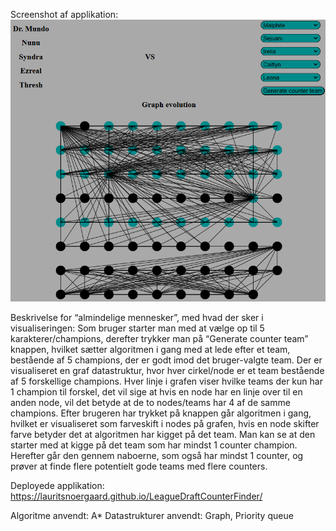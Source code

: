 Screenshot af applikation:
![screenshot af application](https://github.com/LauritsNoergaard/LeagueDraftCounterFinder/blob/main/applicationScreenshot.png?raw=true)

Beskrivelse for “almindelige mennesker”, med hvad der sker i visualiseringen:
Som bruger starter man med at vælge op til 5 karakterer/champions, derefter trykker man på “Generate counter team” knappen, hvilket sætter algoritmen i gang med at lede efter et team, bestående af 5 champions, der er godt imod det bruger-valgte team. 
Der er visualiseret en graf datastruktur, hvor hver cirkel/node er et team bestående af 5 forskellige champions. Hver linje i grafen viser hvilke teams der kun har 1 champion til forskel, det vil sige at hvis en node har en linje over til en anden node, vil det betyde at de to nodes/teams har 4 af de samme champions. 
Efter brugeren har trykket på knappen går algoritmen i gang, hvilket er visualiseret som farveskift i nodes på grafen, hvis en node skifter farve betyder det at algoritmen har kigget på det team. Man kan se at den starter med at kigge på det team som har mindst 1 counter champion. Herefter går den gennem naboerne, som også har mindst 1 counter, og prøver at finde flere potentielt gode teams med flere counters.

Deployede applikation: https://lauritsnoergaard.github.io/LeagueDraftCounterFinder/

Algoritme anvendt: A*
Datastrukturer anvendt: Graph, Priority queue
